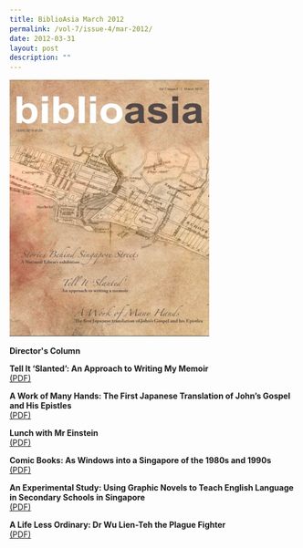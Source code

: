 ```yaml
---
title: BiblioAsia March 2012
permalink: /vol-7/issue-4/mar-2012/
date: 2012-03-31
layout: post
description: ""
---
```

<img style="width: 350px; height: 450px;" src="/images/vol-7-issue-4/A1.JPG">

**Director's Column**

**Tell It ‘Slanted’: An Approach to Writing My Memoir**<br>
 [(PDF)](/files/pdf/vol-7/issue-4/v7-issue4_WritingMemoir.pdf)
 
**A Work of Many Hands: The First Japanese Translation of John’s Gospel and His Epistles**<br>
 [(PDF)](/files/pdf/vol-7/issue-4/v7-issue4_JohnGospelEpistles.pdf)

**Lunch with Mr Einstein**<br> [(PDF)](/files/pdf/vol-7/issue-4/v7-issue4_EinsteinLunch.pdf)

**Comic Books: As Windows into a Singapore of the 1980s and 1990s**<br>
 [(PDF)](/files/pdf/vol-7/issue-4/v7-issue4_ComicBooks.pdf)

**An Experimental Study: Using Graphic Novels to Teach English Language in Secondary Schools in Singapore**<br>
 [(PDF)](/files/pdf/vol-7/issue-4/v7-issue4_GraphicNovels.pdf)

**A Life Less Ordinary: Dr Wu Lien-Teh the Plague Fighter**<br>
[(PDF)](/files/pdf/vol-7/issue-4/v7-issue4_WuLienTeh.pdf)